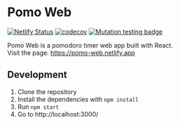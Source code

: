 # Pomo Web

[![Netlify Status](https://api.netlify.com/api/v1/badges/aab24164-4285-45ed-895d-dd2fcccad041/deploy-status)](https://app.netlify.com/sites/pomo-web/deploys)
[![codecov](https://codecov.io/gh/rbika/pomo-web/branch/main/graph/badge.svg?token=TP1PYSKHGW)](https://codecov.io/gh/rbika/pomo-web)
[![Mutation testing badge](https://img.shields.io/endpoint?style=flat&url=https%3A%2F%2Fbadge-api.stryker-mutator.io%2Fgithub.com%2Frbika%2Fpomo-web%2Fmain)](https://dashboard.stryker-mutator.io/reports/github.com/rbika/pomo-web/main)

Pomo Web is a pomodoro timer web app built with React.  
Visit the page: https://pomo-web.netlify.app

## Development

1. Clone the repository
2. Install the dependencies with `npm install`
3. Run `npm start`
4. Go to http://localhost:3000/
